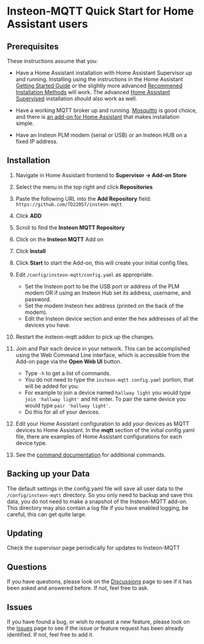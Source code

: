 # Insteon-MQTT Quick Start for Home Assistant users

## Prerequisites

These instructions assume that you:

- Have a Home Assistant installation with Home Assistant Supervisor up and
  running.  Installing using the instructions in the Home Assistant
  [Getting Started Guide](https://www.home-assistant.io/getting-started/)
  or the slightly more advanced
  [Recommened Installation Methods](https://www.home-assistant.io/docs/installation/#recommended)
  will work.  The advanced
  [Home Assistant Supervised](https://github.com/home-assistant/supervised-installer)
  installation should also work as well.

- Have a working MQTT broker up and running.
  [Mosquitto](https://mosquitto.org/) is good choice, and there is [an add-on
  for Home Assistant](https://www.home-assistant.io/addons/mosquitto/) that
  makes installation simple.

- Have an Insteon PLM modem (serial or USB) or an Insteon HUB on a fixed IP
  address.

## Installation

1. Navigate in Home Assistant frontend to __Supervisor -> Add-on Store__
2. Select the menu in the top right and click __Repositories__
3. Paste the following URL into the __Add Repository__ field:
   `https://github.com/TD22057/insteon-mqtt`
4. Click __ADD__
5. Scroll to find the __Insteon MQTT Repository__
6. Click on the __Insteon MQTT__ Add on
7. Click __Install__
8. Click __Start__ to start the Add-on, this will create your initial config
   files.
9. Edit `/config/insteon-mqtt/config.yaml` as appropriate.

   - Set the Insteon port to be the USB port or address of the PLM modem OR
     if using an Insteon Hub set its address, username, and password.
   - Set the modem Insteon hex address (printed on the back of the modem).
   - Edit the Insteon device section and enter the hex addresses of all
     the devices you have.

10. Restart the insteon-mqtt addon to pick up the changes.
11. Join and Pair each device in your network.  This can be accomplished
    using the Web Command Line interface, which is accessible from the Add-on
    page via the __Open Web UI__ button.

    - Type `-h` to get a list of commands.
    - You do not need to type the `insteon-mqtt config.yaml` portion, that will
    be added for you.
    - For example to join a device named `hallway light` you would type
    `join 'hallway light'` and hit enter.  To pair the same device you would
    type `pair 'hallway light'`.
    - Do this for all of your devices.
12. Edit your Home Assistant configuration to add your devices as MQTT devices
    to Home Assistant.  In the __mqtt__ section of the initial config.yaml
    file, there are examples of Home Assistant configurations for each device
    type.
13. See the [command documentation](mqtt.md) for additional commands.

## Backing up your Data

The default settings in the config.yaml file will save all user data to the
`/config/insteon-mqtt` directory.  So you only need to backup and save this
data, you do not need to make a snapshot of the Insteon-MQTT add-on.  This
directory may also contain a log file if you have enabled logging,
be careful, this can get quite large.

## Updating

Check the supervisor page periodically for updates to Insteon-MQTT

## Questions

If you have questions, please look on the
[Discussions](https://github.com/TD22057/insteon-mqtt/discussions) page
to see if it has been asked and answered before.  If not, feel free to ask.

## Issues

If you have found a bug, or wish to request a new feature, please look on the
[Issues](https://github.com/TD22057/insteon-mqtt/issues) page to see if the
issue or feature request has been already identified.  If not, feel free to
add it.
